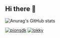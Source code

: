 ## Hi there 👋
![Anurag's GitHub stats](https://github-readme-stats.vercel.app/api?username=anuraghazra&show_icons=true&theme=highcontrast)

[![pionsdk](https://img.shields.io/pypi/dm/pionsdk?label=PyPI&logo=pypi)](https://pypi.org/project/pionsdk/)
[![lokky](https://img.shields.io/pypi/dm/lokky?label=PyPI&logo=pypi)](https://pypi.org/project/lokky/)
